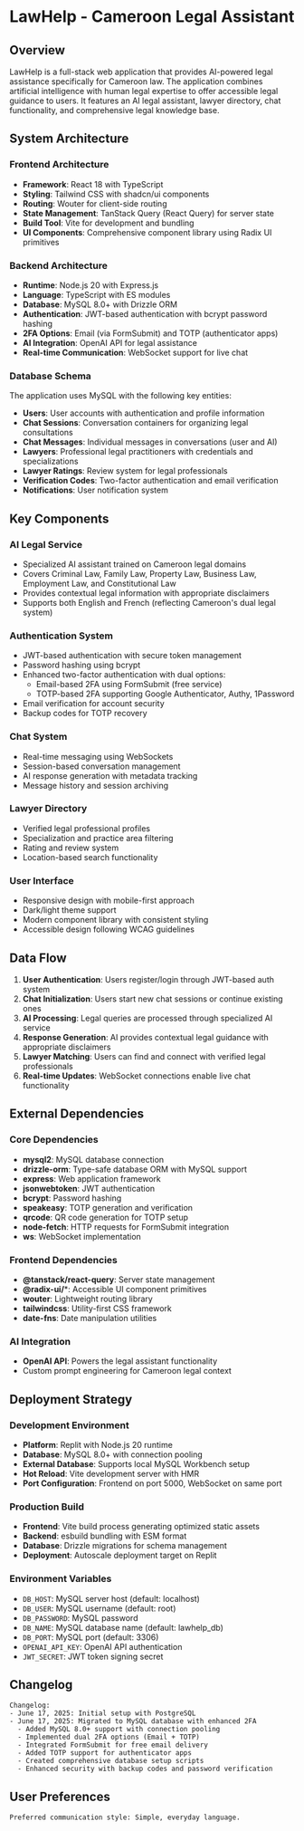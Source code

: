 # LawHelp - Cameroon Legal Assistant

## Overview

LawHelp is a full-stack web application that provides AI-powered legal assistance specifically for Cameroon law. The application combines artificial intelligence with human legal expertise to offer accessible legal guidance to users. It features an AI legal assistant, lawyer directory, chat functionality, and comprehensive legal knowledge base.

## System Architecture

### Frontend Architecture
- **Framework**: React 18 with TypeScript
- **Styling**: Tailwind CSS with shadcn/ui components
- **Routing**: Wouter for client-side routing
- **State Management**: TanStack Query (React Query) for server state
- **Build Tool**: Vite for development and bundling
- **UI Components**: Comprehensive component library using Radix UI primitives

### Backend Architecture
- **Runtime**: Node.js 20 with Express.js
- **Language**: TypeScript with ES modules
- **Database**: MySQL 8.0+ with Drizzle ORM
- **Authentication**: JWT-based authentication with bcrypt password hashing
- **2FA Options**: Email (via FormSubmit) and TOTP (authenticator apps)
- **AI Integration**: OpenAI API for legal assistance
- **Real-time Communication**: WebSocket support for live chat

### Database Schema
The application uses MySQL with the following key entities:
- **Users**: User accounts with authentication and profile information
- **Chat Sessions**: Conversation containers for organizing legal consultations
- **Chat Messages**: Individual messages in conversations (user and AI)
- **Lawyers**: Professional legal practitioners with credentials and specializations
- **Lawyer Ratings**: Review system for legal professionals
- **Verification Codes**: Two-factor authentication and email verification
- **Notifications**: User notification system

## Key Components

### AI Legal Service
- Specialized AI assistant trained on Cameroon legal domains
- Covers Criminal Law, Family Law, Property Law, Business Law, Employment Law, and Constitutional Law
- Provides contextual legal information with appropriate disclaimers
- Supports both English and French (reflecting Cameroon's dual legal system)

### Authentication System
- JWT-based authentication with secure token management
- Password hashing using bcrypt
- Enhanced two-factor authentication with dual options:
  - Email-based 2FA using FormSubmit (free service)
  - TOTP-based 2FA supporting Google Authenticator, Authy, 1Password
- Email verification for account security
- Backup codes for TOTP recovery

### Chat System
- Real-time messaging using WebSockets
- Session-based conversation management
- AI response generation with metadata tracking
- Message history and session archiving

### Lawyer Directory
- Verified legal professional profiles
- Specialization and practice area filtering
- Rating and review system
- Location-based search functionality

### User Interface
- Responsive design with mobile-first approach
- Dark/light theme support
- Modern component library with consistent styling
- Accessible design following WCAG guidelines

## Data Flow

1. **User Authentication**: Users register/login through JWT-based auth system
2. **Chat Initialization**: Users start new chat sessions or continue existing ones
3. **AI Processing**: Legal queries are processed through specialized AI service
4. **Response Generation**: AI provides contextual legal guidance with appropriate disclaimers
5. **Lawyer Matching**: Users can find and connect with verified legal professionals
6. **Real-time Updates**: WebSocket connections enable live chat functionality

## External Dependencies

### Core Dependencies
- **mysql2**: MySQL database connection
- **drizzle-orm**: Type-safe database ORM with MySQL support
- **express**: Web application framework
- **jsonwebtoken**: JWT authentication
- **bcrypt**: Password hashing
- **speakeasy**: TOTP generation and verification
- **qrcode**: QR code generation for TOTP setup
- **node-fetch**: HTTP requests for FormSubmit integration
- **ws**: WebSocket implementation

### Frontend Dependencies
- **@tanstack/react-query**: Server state management
- **@radix-ui/***: Accessible UI component primitives
- **wouter**: Lightweight routing library
- **tailwindcss**: Utility-first CSS framework
- **date-fns**: Date manipulation utilities

### AI Integration
- **OpenAI API**: Powers the legal assistant functionality
- Custom prompt engineering for Cameroon legal context

## Deployment Strategy

### Development Environment
- **Platform**: Replit with Node.js 20 runtime
- **Database**: MySQL 8.0+ with connection pooling
- **External Database**: Supports local MySQL Workbench setup
- **Hot Reload**: Vite development server with HMR
- **Port Configuration**: Frontend on port 5000, WebSocket on same port

### Production Build
- **Frontend**: Vite build process generating optimized static assets
- **Backend**: esbuild bundling with ESM format
- **Database**: Drizzle migrations for schema management
- **Deployment**: Autoscale deployment target on Replit

### Environment Variables
- `DB_HOST`: MySQL server host (default: localhost)
- `DB_USER`: MySQL username (default: root)
- `DB_PASSWORD`: MySQL password
- `DB_NAME`: MySQL database name (default: lawhelp_db)
- `DB_PORT`: MySQL port (default: 3306)
- `OPENAI_API_KEY`: OpenAI API authentication
- `JWT_SECRET`: JWT token signing secret

## Changelog

```
Changelog:
- June 17, 2025: Initial setup with PostgreSQL
- June 17, 2025: Migrated to MySQL database with enhanced 2FA
  - Added MySQL 8.0+ support with connection pooling
  - Implemented dual 2FA options (Email + TOTP)
  - Integrated FormSubmit for free email delivery
  - Added TOTP support for authenticator apps
  - Created comprehensive database setup scripts
  - Enhanced security with backup codes and password verification
```

## User Preferences

```
Preferred communication style: Simple, everyday language.
```